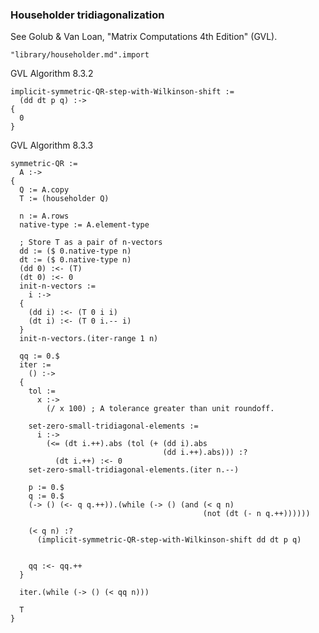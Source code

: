 ### Householder tridiagonalization
See Golub & Van Loan, "Matrix Computations 4th Edition" (GVL).

    "library/householder.md".import

GVL Algorithm 8.3.2

    implicit-symmetric-QR-step-with-Wilkinson-shift :=
      (dd dt p q) :->
    {
      0
    }

GVL Algorithm 8.3.3

    symmetric-QR :=
      A :->
    {
      Q := A.copy
      T := (householder Q)

      n := A.rows
      native-type := A.element-type

      ; Store T as a pair of n-vectors
      dd := ($ 0.native-type n)
      dt := ($ 0.native-type n)
      (dd 0) :<- (T)
      (dt 0) :<- 0
      init-n-vectors :=
        i :->
      {
        (dd i) :<- (T 0 i i)
        (dt i) :<- (T 0 i.-- i)
      }
      init-n-vectors.(iter-range 1 n)

      qq := 0.$
      iter :=
        () :->
      {
        tol :=
          x :->
            (/ x 100) ; A tolerance greater than unit roundoff.

        set-zero-small-tridiagonal-elements :=
          i :->
            (<= (dt i.++).abs (tol (+ (dd i).abs
                                      (dd i.++).abs))) :?
              (dt i.++) :<- 0
        set-zero-small-tridiagonal-elements.(iter n.--)

        p := 0.$
        q := 0.$
        (-> () (<- q q.++)).(while (-> () (and (< q n)
                                               (not (dt (- n q.++))))))

        (< q n) :?
          (implicit-symmetric-QR-step-with-Wilkinson-shift dd dt p q)


        qq :<- qq.++
      }

      iter.(while (-> () (< qq n)))

      T
    }
